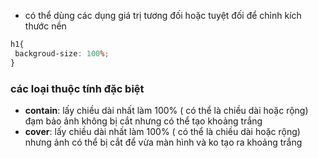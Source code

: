 - có thể dùng các dụng giá trị tương đối hoặc tuyệt đối để chỉnh kích thước nền
```css
h1{
 backgroud-size: 100%;
}
```
### các loại thuộc tính đặc biệt
- **contain**: lấy chiều dài nhất làm 100% ( có thể là chiều dài hoặc rộng) đạm bảo ảnh không bị cắt nhưng có thể tạo khoảng trắng
- **cover**: lấy chiều dài nhất làm 100% ( có thể là chiều dài hoặc rộng) nhưng ảnh có thể bị cắt để vừa màn hình và ko tạo ra khoảng trắng